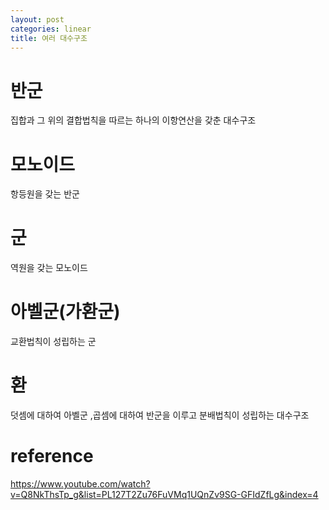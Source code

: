 ```yaml
---
layout: post
categories: linear
title: 여러 대수구조
---
```

# 반군
집합과 그 위의 결합법칙을 따르는 하나의 이항연산을 갖춘 대수구조
# 모노이드
항등원을 갖는 반군
# 군 
역원을 갖는 모노이드
# 아벨군(가환군)
교환법칙이 성립하는 군
# 환
덧셈에 대하여 아벨군 ,곱셈에 대하여 반군을 이루고 분배법칙이 성립하는  대수구조

# reference
https://www.youtube.com/watch?v=Q8NkThsTp_g&list=PL127T2Zu76FuVMq1UQnZv9SG-GFIdZfLg&index=4